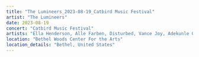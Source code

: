 ```yaml
---
title: "The Lumineers_2023-08-19_Catbird Music Festival"
artist: "The Lumineers"
date: 2023-08-19
concert: "Catbird Music Festival"
artists: "Ella Henderson, Alle Farben, Disturbed, Vance Joy, Adekunle GOLD, Adia Victoria, Brutus, Anna Calvi, Amenra, Dagny, AKNE KID JOE, 070 Shake, Anna Kramer, 311, Calexico, arlie, Alanis Morissette, Di-rect, Sigrid, 01099, Anna Erhard, 49 Winchester, Allison Russell, Rag'n'Bone Man, Apashe, Aurora, The Lumineers, Actor Observer, Calum Scott"
location: "Bethel Woods Center For the Arts"
location_details: "Bethel, United States"
---
```

